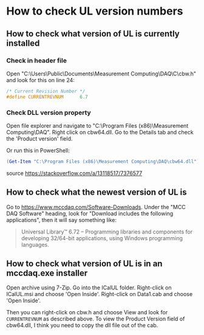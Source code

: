 # How to check UL version numbers

## How to check what version of UL is currently installed

### Check in header file

Open "C:\Users\Public\Documents\Measurement Computing\DAQ\C\cbw.h" and look for this on line 24:

``` C
/* Current Revision Number */
#define CURRENTREVNUM      6.7
```

### Check DLL version property

Open file explorer and navigate to "C:\Program Files (x86)\Measurement Computing\DAQ". Right click on cbw64.dll. Go to the Details tab and check the 'Product version' field.

Or run this in PowerShell:

```powershell
(Get-Item "C:\Program Files (x86)\Measurement Computing\DAQ\cbw64.dll").VersionInfo.ProductVersion
```

source https://stackoverflow.com/a/13118517/7376577

## How to check what the newest version of UL is

Go to https://www.mccdaq.com/Software-Downloads. Under the "MCC DAQ Software" heading, look for "Download includes the following applications", then it will say something like:

> Universal Library™ 6.72 – Programming libraries and components for developing 32/64-bit applications, using Windows programming languages.

## How to check what version of UL is in an mccdaq.exe installer

Open archive using 7-Zip. Go into the ICalUL folder. Right-click on ICalUL.msi and choose 'Open Inside'. Right-click on Data1.cab and choose 'Open Inside'.

Then you can right-click on cbw.h and choose View and look for `CURRENTREVNUM` as described above. To view the Product Version field of cbw64.dll, I think you need to copy the dll file out of the cab.